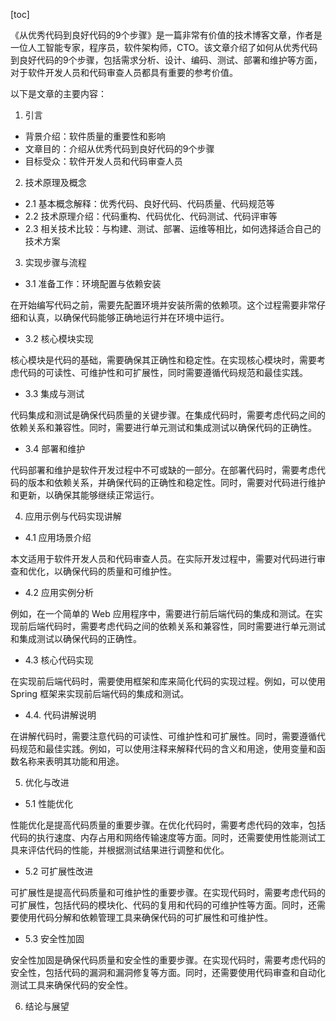 
[toc]                    
                
                
《从优秀代码到良好代码的9个步骤》是一篇非常有价值的技术博客文章，作者是一位人工智能专家，程序员，软件架构师，CTO。该文章介绍了如何从优秀代码到良好代码的9个步骤，包括需求分析、设计、编码、测试、部署和维护等方面，对于软件开发人员和代码审查人员都具有重要的参考价值。

以下是文章的主要内容：

1. 引言

- 背景介绍：软件质量的重要性和影响
- 文章目的：介绍从优秀代码到良好代码的9个步骤
- 目标受众：软件开发人员和代码审查人员

2. 技术原理及概念

- 2.1 基本概念解释：优秀代码、良好代码、代码质量、代码规范等
- 2.2 技术原理介绍：代码重构、代码优化、代码测试、代码评审等
- 2.3 相关技术比较：与构建、测试、部署、运维等相比，如何选择适合自己的技术方案

3. 实现步骤与流程

- 3.1 准备工作：环境配置与依赖安装

在开始编写代码之前，需要先配置环境并安装所需的依赖项。这个过程需要非常仔细和认真，以确保代码能够正确地运行并在环境中运行。

- 3.2 核心模块实现

核心模块是代码的基础，需要确保其正确性和稳定性。在实现核心模块时，需要考虑代码的可读性、可维护性和可扩展性，同时需要遵循代码规范和最佳实践。

- 3.3 集成与测试

代码集成和测试是确保代码质量的关键步骤。在集成代码时，需要考虑代码之间的依赖关系和兼容性。同时，需要进行单元测试和集成测试以确保代码的正确性。

- 3.4 部署和维护

代码部署和维护是软件开发过程中不可或缺的一部分。在部署代码时，需要考虑代码的版本和依赖关系，并确保代码的正确性和稳定性。同时，需要对代码进行维护和更新，以确保其能够继续正常运行。

4. 应用示例与代码实现讲解

- 4.1 应用场景介绍

本文适用于软件开发人员和代码审查人员。在实际开发过程中，需要对代码进行审查和优化，以确保代码的质量和可维护性。

- 4.2 应用实例分析

例如，在一个简单的 Web 应用程序中，需要进行前后端代码的集成和测试。在实现前后端代码时，需要考虑代码之间的依赖关系和兼容性，同时需要进行单元测试和集成测试以确保代码的正确性。

- 4.3 核心代码实现

在实现前后端代码时，需要使用框架和库来简化代码的实现过程。例如，可以使用 Spring 框架来实现前后端代码的集成和测试。

- 4.4. 代码讲解说明

在讲解代码时，需要注意代码的可读性、可维护性和可扩展性。同时，需要遵循代码规范和最佳实践。例如，可以使用注释来解释代码的含义和用途，使用变量和函数名称来表明其功能和用途。

5. 优化与改进

- 5.1 性能优化

性能优化是提高代码质量的重要步骤。在优化代码时，需要考虑代码的效率，包括代码的执行速度、内存占用和网络传输速度等方面。同时，还需要使用性能测试工具来评估代码的性能，并根据测试结果进行调整和优化。

- 5.2 可扩展性改进

可扩展性是提高代码质量和可维护性的重要步骤。在实现代码时，需要考虑代码的可扩展性，包括代码的模块化、代码的复用和代码的可维护性等方面。同时，还需要使用代码分解和依赖管理工具来确保代码的可扩展性和可维护性。

- 5.3 安全性加固

安全性加固是确保代码质量和安全性的重要步骤。在实现代码时，需要考虑代码的安全性，包括代码的漏洞和漏洞修复等方面。同时，还需要使用代码审查和自动化测试工具来确保代码的安全性。

6. 结论与展望

